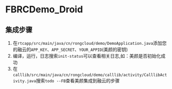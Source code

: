 # FBRCDemo_Droid
## 集成步骤

1. 在`rtcapp/src/main/java/cn/rongcloud/demo/DemoApplication.java`添加您的融云的`APP_KEY`、`APP_SECRET`、`YOUR_APPID`(美颜的密钥)
2. 编译，运行，日志搜索`init-status`可以查看相关日志,如：美颜是否初始化成功
3. 在`calllib/src/main/java/cn/rongcloud/demo/calllib/activity/CalllibActivity.java`搜索`todo --FB`查看美颜集成到融云的步骤
